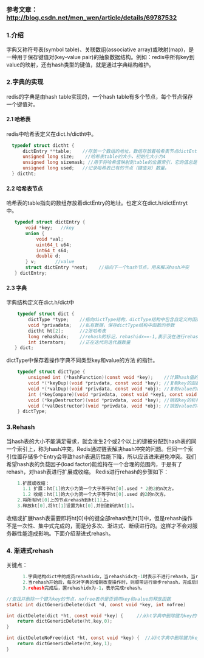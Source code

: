 ### 参考文章：http://blog.csdn.net/men_wen/article/details/69787532

### 1.介绍
字典又称符号表(symbol table)、关联数组(associative array)或映射(map)，是一种用于保存键值对(key-value pair)的抽象数据结构。例如：redis中所有key到
value的映射，还有hash类型的键值，就是通过字典结构维护。


### 2.字典的实现
redis的字典是由hash table实现的，一个hash table有多个节点，每个节点保存一个键值对。

#### 2.1 哈希表
redis中哈希表定义在dict.h/dictht中。
```c  
  typedef struct dictht {
      dictEntry **table;    //存放一个数组的地址，数组存放着哈希表节点dictEntry的地址。
      unsigned long size;    //哈希表table的大小，初始化大小为4
      unsigned long sizemask; //用于将哈希值映射到table的位置索引，它的值总是等于(size-1)。
      unsigned long used;   //记录哈希表已有的节点（键值对）数量。
  } dictht;
```  
#### 2.2 哈希表节点
哈希表的table指向的数组存放着dictEntry的地址。也定义在dict.h/dictEntryt中。
 ```c  
    typedef struct dictEntry {
        void *key;   //key
        union {
            void *val;
            uint64_t u64;
            int64_t s64;
            double d;
        } v;       //value
        struct dictEntry *next;    //指向下一个hash节点，用来解决hash冲突
    } dictEntry;
 ```    
#### 2.3 字典
字典结构定义在dict.h/dict中
```c  
    typedef struct dict {
        dictType *type;    //指向dictType结构，dictType结构中包含自定义的函数，这些函数使得key和value能存储任何类型的数据
        void *privadata;   //私有数据，保存dictType结构中函数的参数
        dictht ht[2];      //2张哈希表
        long rehashidx;    //rehash的标记，rehashidx==-1,表示没在进行rehash
        int iterators;     //正在迭代的迭代器数量
   } dict;
 ```  
dictType中保存着操作字典不同类型key和value的方法  的指针。
```c  
    typedef struct dictType {
        unsigned int (*hashFunction)(const void *key);    //计算hash值的函数
        void *(*keyDup)(void *privdata, const void *key); //复制key的函数
        void *(*valDup)(void *privdata, const void *obj); //复制value的函数
        int (*keyCompare)(void *privdata, const void *key1, const void *key2); //比较key的函数
        void (*keyDestructor)(void *privdata, void *key); //销毁key的析构函数
        void (*valDestructor)(void *privdata, void *obj); //销毁value的析构函数
    } dictType;
```

### 3.Rehash
当hash表的大小不能满足需求，就会发生2个或2个以上的键被分配到hash表的同一个索引上，称为hash冲突。Redis通过链表解决hash冲突的问题。但同一个索引位置存储多个Entry会导致hash表遍历性能下降，所以应该进来避免冲突。我们希望hash表的负载因子(load factor)能维持在一个合理的范围内，于是有了rehash，对hash表进行扩展或收缩。
Redis进行rehash的步骤如下：
```c
    1.扩展或收缩：
      1.1 扩展：ht[1]的大小为第一个大于等于ht[0].used * 2的2的n次方。
      1.2 收缩：ht[1]的大小为第一个大于等于ht[0].used 的2的n次方。
    2.将所有ht[0]上的节点rehash到ht[1]上。
    3.释放ht[0],将ht[1]设置为ht[0],并创建新的ht[1]。
```
收缩或扩展hash表需要即将ht[0]中的键全部rehash到ht[1]中，但是rehash操作不是一次性、集中式完成的，而是分多次、渐进式、断续进行的。这样才不会对服务器性能造成影响。下面介绍渐进式rehash。

### 4. 渐进式rehash
关键点：
```c
      1.字典结构dict中的成员rehashidx，当rehashidx为-1时表示不进行rehash，当rehashidx为0时表示开始rehash；
      2.当rehash开始后，每次对字典的增删改查操作时，则顺带进行单步rehash，完成后将rehashidx+1；
      3.rehash完成后，置rehashidx为-1，表示完成rehash。
```

```c
//查找并删除一个键为key的节点，nofree表示是否调用key和value的释放函数
static int dictGenericDelete(dict *d, const void *key, int nofree)

int dictDelete(dict *ht, const void *key) {     //从ht字典中删除键为key的节点，并删除键值对
    return dictGenericDelete(ht,key,0);
}

int dictDeleteNoFree(dict *ht, const void *key) {  //从ht字典中删除键为key的节点，但不删除键值对
    return dictGenericDelete(ht,key,1);
}
```
